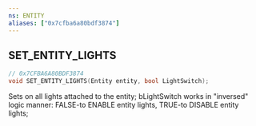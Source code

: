 ```yaml
---
ns: ENTITY
aliases: ["0x7cfba6a80bdf3874"]
---
```

## SET_ENTITY_LIGHTS

```c
// 0x7CFBA6A80BDF3874
void SET_ENTITY_LIGHTS(Entity entity, bool LightSwitch);
```

Sets on all lights attached to the entity; bLightSwitch works in "inversed" logic manner: FALSE-to ENABLE entity lights, TRUE-to DISABLE entity lights;

